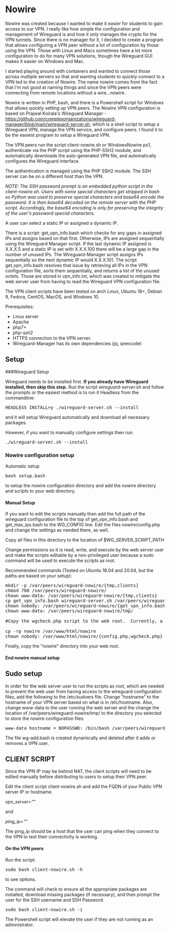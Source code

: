 # Nowire
Nowire was created because I wanted to make it easier for students to gain access to our VPN.  I really like how simple the configuration and management of Wireguard is and how it only manages the crypto for the VPN tunnels.  Since there is no manager for it, I decided to create a program that allows configuring a VPN peer without a lot of configuration by those using the VPN.  Those with Linux and Macs sometimes have a lot more configuration to do for many VPN solutions, though the Wireguard GUI makes it easier on Windows and Mac.

I started playing around with containers and wanted to connect those across multiple servers so that and wanting students to quickly connect to a VPN led to the creation of Nowire.  The name nowire comes from the fact that I'm not good at naming things and since the VPN peers were connecting from remote locations without a wire...nowire.

Nowire is written in PHP, bash, and there is a Powershell script for Windows that allows quickly setting up VPN peers.  The Nowire VPN configuration is based on Prajwal Koirala's Wireguard Manager - https://github.com/complexorganizations/wireguard-manager/blob/main/wireguard-server.sh, which is a shell script to setup a Wireguard VPN, manage the VPN service, and configure peers. I found it to be the easiest program to setup a Wireguard VPN.  

The VPN peers run the script client-nowire.sh or WindowsNowire.ps1, authenticate via the PHP script using the PHP-SSH2 module, and automatically downloads the auto-generated VPN file, and automatically configures the Wireguard interface.

The authentication is managed using the PHP SSH2 module.  The SSH server can be on a different host than the VPN.

*NOTE: The SSH password prompt is an embedded python script in the client-nowire.sh.  Users with some special characters get stripped in bash so Python was used to preserve special characters and base64 encode the password.  It is then base64 decoded on the remote server with the PHP script.  Accordingly, the base64 encoding is only for preserving the integrity of the user's password special characters.*

A user can select a static IP or assigned a dynamic IP. 

There is a script: get_vpn_info.bash which checks for any gaps in assigned IPs and assigns based on that first.  Otherwise, IPs are assigned sequentially using the Wireguard Manager script.  If the last dynamic IP assigned is X.X.X.5 and a static IP is set with X.X.X.100 there will be a large gap in the number of unused IPs.  The Wireguard-Manager script assigns IPs sequentially so the next dynamic IP would X.X.X.101.  The script get_vpn_info.bash resolves that issue by retrieving all IPs in the VPN configuration file, sorts them sequentially, and returns a list of the unused octets.  Those are stored in vpn_info.txt, which was created to mitigate the web server user from having to read the Wireguard VPN configuration file.

The VPN client scripts have been tested on arch Linux, Ubuntu 18+, Debian 9, Fedora, CentOS, MacOS, and Windows 10.

Prerequisites:

- Linux server
- Apache
- php7+
- php-ssh2
- HTTPS connection to the VPN server.
- Wireguard-Manager has its own dependencies (jq, qrencode)

## Setup

###Wireguard Setup

Wireguard needs to be installed first.  **If you already have Wireguard installed, then skip this step.**  Run the script *wireguard-server.sh* and follow the prompts or the easiest method is to run it Headless from the commandline:

<pre>HEADLESS_INSTALL=y ./wireguard-server.sh --install</pre>

and it will setup Wireguard automatically and download all necessary packages.

However, if you want to manually configure settings then run:

<pre>./wireguard-server.sh --install</pre>

### Nowire configuration setup

Automatic setup

<pre>
bash setup.bash
</pre>

to setup the nowire configuration directory and add the nowire directory and scripts to your web directory.

#### Manual Setup

If you want to edit the scripts manually then add the full path of the wireguard configuration file to the top of get_vpn_info.bash and get_max_ips.bash to the WG_CONFIG line.  Edit the files nowire/config.php and change the settings as needed there, as well.

Copy all files in this directory to the location of $WG_SERVER_SCRIPT_PATH

Change permissions so it is read, write, and execute by the web server user and make the scripts editable by a non-privileged user because a sudo command will be used to execute the scripts as root.

Recommended commands (Tested on Ubuntu 18.04 and 20.04, but the paths are based on your setup):

<pre>
mkdir -p /var/peers/wireguard-nowire/{tmp,clients}
chmod 700 /var/peers/wireguard-nowire/
chown www-data: /var/peers/wireguard-nowire/{tmp,clients}
cp get_vpn_info.bash wireguard-server.sh /var/peers/wireguard-nowire/
chown nobody: /var/peers/wireguard-nowire/{get_vpn_info.bash,wireguard-server.sh}
chown www-data: /var/peers/wireguard-nowire/tmp/

#Copy the wgcheck.php script to the web root.  Currently, a directory named "nowire" is required in the webroot

cp -rp nowire /var/www/html/nowire
chown nobody: /var/www/html/nowire/{config.php,wgcheck.php}
</pre>

Finally, copy the "nowire" directory into your web root.

#### End nowire manual setup

## Sudo setup
In order for the web server user to run the scripts as root, which are needed to prevent the web user from having access to the wireguard configuration files, add the following to the /etc/sudoers file. Change "hostname" to the hostname of your VPN server based on what is in /etc/hostname.  Also, change www-data to the user running the web server and the change the location of /var/peers/wireguard-nowire/tmp/ to the directory you selected to store the nowire configuration files

<pre>
www-data hostname = NOPASSWD: /bin/bash /var/peers/wireguard-nowire/tmp/wg-add.bash
</pre>

The file wg-add.bash is created dynamically and deleted after it adds or removes a VPN user.

## CLIENT SCRIPT

Since the VPN IP may be behind NAT, the client scripts will need to be edited manually before distributing to users to setup their VPN peer.

Edit the client script client-nowire.sh and add the FQDN of your Public VPN server IP or hostname.

*vpn_server=""*

and

*ping_ip=""*

The ping_ip should be a host that the user can ping when they connect to the VPN to test their connectivity is working.

#### On the VPN peers

Run the script:  

<pre>sudo bash client-nowire.sh -h</pre>

 to see options.  

The command will check to ensure all the appropriate packages are installed, download missing packages (if necessary), and then prompt the user for the SSH username and SSH Password.

<pre>sudo bash client-nowire.sh -i</pre>

The Powershell script will elevate the user if they are not running as an administrator.

